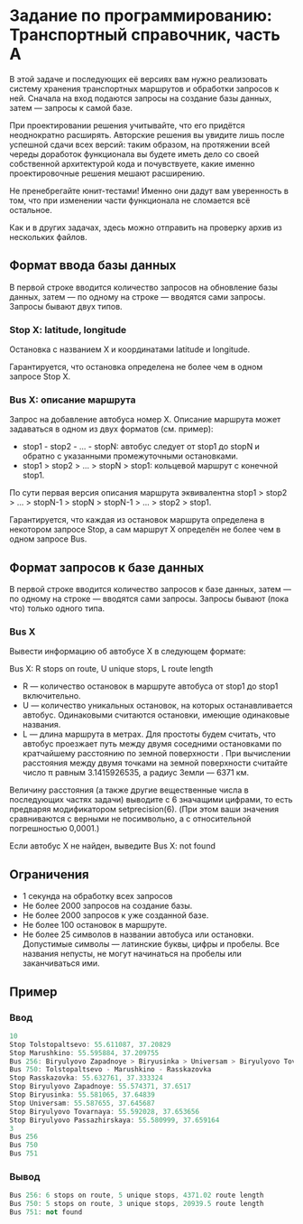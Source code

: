 # Задание по программированию: Транспортный справочник, часть A

В этой задаче и последующих её версиях вам нужно реализовать систему хранения транспортных маршрутов и обработки 
запросов к ней. Сначала на вход подаются запросы на создание базы данных, затем — запросы к самой базе.

При проектировании решения учитывайте, что его придётся неоднократно расширять. Авторские решения вы увидите лишь
после успешной сдачи всех версий: таким образом, на протяжении всей череды доработок функционала вы будете иметь 
дело со своей собственной архитектурой кода и почувствуете, какие именно проектировочные решения мешают расширению.

Не пренебрегайте юнит-тестами! Именно они дадут вам уверенность в том, что при изменении части функционала 
не сломается всё остальное.

Как и в других задачах, здесь можно отправить на проверку архив из нескольких файлов.  

## Формат ввода базы данных

В первой строке вводится количество запросов на обновление базы данных, 
затем — по одному на строке — вводятся сами запросы. Запросы бывают двух типов.

### Stop X: latitude, longitude

Остановка с названием X и координатами latitude и longitude.

Гарантируется, что остановка определена не более чем в одном запросе Stop X.

### Bus X: описание маршрута

Запрос на добавление автобуса номер X. Описание маршрута может задаваться в одном из двух форматов (см. пример):
- stop1 - stop2 - ... - stopN: автобус следует от stop1 до stopN и обратно с указанными промежуточными остановками.
- stop1 > stop2 > ... > stopN > stop1: кольцевой маршрут с конечной stop1.

По сути первая версия описания маршрута эквивалентна stop1 > stop2 > ... > stopN-1 > stopN > stopN-1 > ... > stop2 > stop1.

Гарантируется, что каждая из остановок маршрута определена в некотором запросе Stop, а сам маршрут X определён не более
чем в одном запросе Bus.

## Формат запросов к базе данных

В первой строке вводится количество запросов к базе данных, затем — по одному на строке — вводятся сами запросы. 
Запросы бывают (пока что) только одного типа.

### Bus X

Вывести информацию об автобусе X в следующем формате:

Bus X: R stops on route, U unique stops, L route length

- R — количество остановок в маршруте автобуса от stop1 до stop1 включительно.
- U — количество уникальных остановок, на которых останавливается автобус. Одинаковыми считаются остановки, имеющие 
  одинаковые названия.
- L — длина маршрута в метрах. Для простоты будем считать, что автобус проезжает путь между двумя соседними остановками
  по кратчайшему расстоянию по земной поверхности . При вычислении расстояния между двумя точками на земной поверхности 
  считайте число π равным 3.1415926535, а радиус Земли — 6371 км.

Величину расстояния (а также другие вещественные числа в последующих частях задачи) выводите с 6 значащими цифрами, 
то есть предваряя модификатором setprecision(6). (При этом ваши значения сравниваются с верными не посимвольно, а с 
относительной погрешностью 0,0001.)

Если автобус X не найден, выведите Bus X: not found

## Ограничения
- 1 секунда на обработку всех запросов
- Не более 2000 запросов на создание базы.
- Не более 2000 запросов к уже созданной базе.
- Не более 100 остановок в маршруте.
- Не более 25 символов в названии автобуса или остановки. Допустимые символы — латинские буквы, цифры и пробелы.
  Все названия непусты, не могут начинаться на пробелы или заканчиваться ими.

## Пример
### Ввод
```c++
10
Stop Tolstopaltsevo: 55.611087, 37.20829
Stop Marushkino: 55.595884, 37.209755
Bus 256: Biryulyovo Zapadnoye > Biryusinka > Universam > Biryulyovo Tovarnaya > Biryulyovo Passazhirskaya > Biryulyovo Zapadnoye
Bus 750: Tolstopaltsevo - Marushkino - Rasskazovka
Stop Rasskazovka: 55.632761, 37.333324
Stop Biryulyovo Zapadnoye: 55.574371, 37.6517
Stop Biryusinka: 55.581065, 37.64839
Stop Universam: 55.587655, 37.645687
Stop Biryulyovo Tovarnaya: 55.592028, 37.653656
Stop Biryulyovo Passazhirskaya: 55.580999, 37.659164
3
Bus 256
Bus 750
Bus 751
```

### Вывод
```c++
Bus 256: 6 stops on route, 5 unique stops, 4371.02 route length
Bus 750: 5 stops on route, 3 unique stops, 20939.5 route length
Bus 751: not found
```
